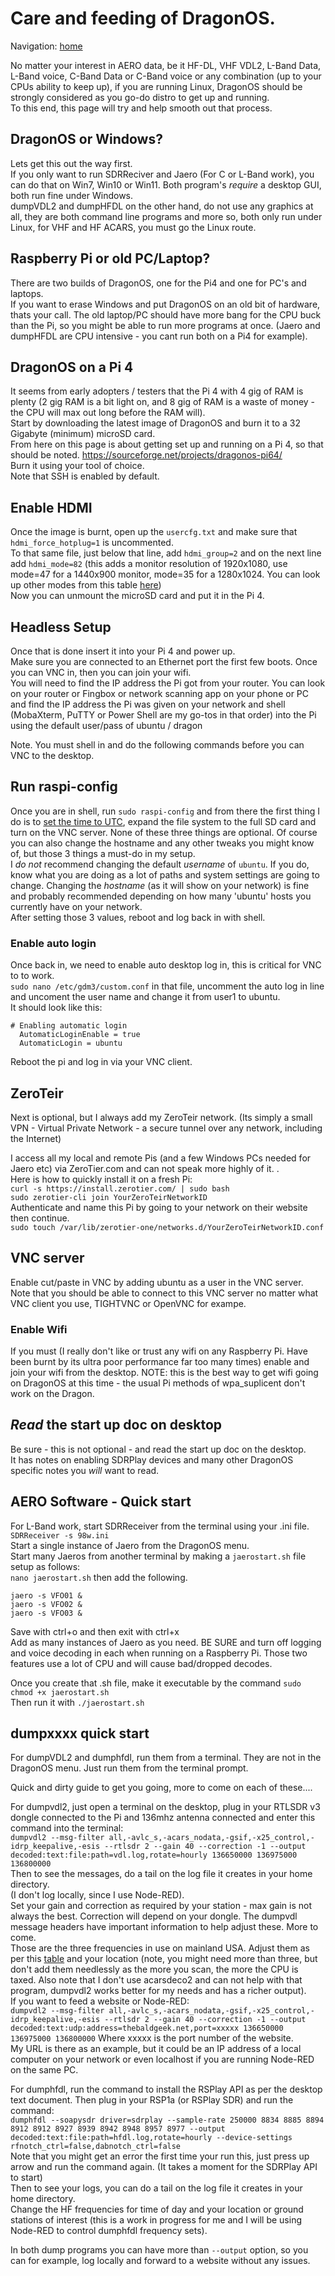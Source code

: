 # Care and feeding of DragonOS.   
   
Navigation: [home](README.md)  

No matter your interest in AERO data, be it HF-DL, VHF VDL2, L-Band Data, L-Band voice, C-Band Data or C-Band voice or any combination (up to your CPUs ability to keep up), if you are running Linux, DragonOS should be strongly considered as you go-do distro to get up and running.  
To this end, this page will try and help smooth out that process.   
## DragonOS or Windows?   
Lets get this out the way first.  
If you only want to run SDRReciver and Jaero (For C or L-Band work), you can do that on Win7, Win10 or Win11. Both program's _require_ a desktop GUI, both run fine under Windows.  
dumpVDL2 and dumpHFDL on the other hand, do not use any graphics at all, they are both command line programs and more so, both only run under Linux, for VHF and HF ACARS, you must go the Linux route.    
## Raspberry Pi or old PC/Laptop?  
There are two builds of DragonOS, one for the Pi4 and one for PC's and laptops.   
If you want to erase Windows and put DragonOS on an old bit of hardware, thats your call. The old laptop/PC should have more bang for the CPU buck than the Pi, so you might be able to run more programs at once. (Jaero and dumpHFDL are CPU intensive - you cant run both on a Pi4 for example).    
## DragonOS on a Pi 4   
It seems from early adopters / testers that the Pi 4 with 4 gig of RAM is plenty (2 gig RAM is a bit light on, and 8 gig of RAM is a waste of money - the CPU will max out long before the RAM will).   
Start by downloading the latest image of DragonOS and burn it to a 32 Gigabyte (minimum) microSD card.  
From here on this page is about getting set up and running on a Pi 4, so that should be noted.
<https://sourceforge.net/projects/dragonos-pi64/>   
Burn it using your tool of choice.   
Note that SSH is enabled by default.
## Enable HDMI
Once the image is burnt, open up the `usercfg.txt` and make sure that `hdmi_force_hotplug=1` is uncommented.   
To that same file, just below that line, add `hdmi_group=2` and on the next line add `hdmi_mode=82` (this adds a monitor resolution of 1920x1080, use mode=47 for a 1440x900 monitor, mode=35 for a 1280x1024. You can look up other modes from this table [here](https://www.raspberrypi.com/documentation/computers/config_txt.html#:~:text=These%20values%20are%20valid%20if%20hdmi_group%3D2%20(DMT)%3A))  
Now you can unmount the microSD card and put it in the Pi 4.   
## Headless Setup
Once that is done insert it into your Pi 4 and power up.   
Make sure you are connected to an Ethernet port the first few boots. Once you can VNC in, then you can join your wifi.   
You will need to find the IP address the Pi got from your router. You can look on your router or Fingbox or network scanning app on your phone or PC and find the IP address the Pi was given on your network and shell (MobaXterm, PuTTY or Power Shell are my go-tos in that order) into the Pi using the default user/pass of ubuntu / dragon  

Note. You must shell in and do the following commands before you can VNC to the desktop.
## Run raspi-config

Once you are in shell, run `sudo raspi-config` and from there the first thing I do is to [set the time to UTC](raspberrypi.md), expand the file system to the full SD card and turn on the VNC server. None of these three things are optional. Of course you can also change the hostname and any other tweaks you might know of, but those 3 things a must-do in my setup.   
I _do not_ recommend changing the default *username* of `ubuntu`. If you do, know what you are doing as a lot of paths and system settings are going to change. Changing the *hostname* (as it will show on your network) is fine and probably recommended depending on how many 'ubuntu' hosts you currently have on your network.   
After setting those 3 values, reboot and log back in with shell.  
### Enable auto login    
Once back in, we need to enable auto desktop log in, this is critical for VNC to to work.    
`sudo nano /etc/gdm3/custom.conf` in that file, uncomment the auto log in line and uncoment the user name and change it from user1 to ubuntu.   
It should look like this:   
```
# Enabling automatic login
  AutomaticLoginEnable = true
  AutomaticLogin = ubuntu
  ```   
Reboot the pi and log in via your VNC client.
## ZeroTeir ##
Next is optional, but I always add my ZeroTeir network. (Its simply a small VPN - Virtual Private Network - a secure tunnel over any network, including the Internet)    

I access all my local and remote Pis (and a few Windows PCs needed for Jaero etc) via ZeroTier.com and can not speak more highly of it. .  
Here is how to quickly install it on a fresh Pi:  
`curl -s https://install.zerotier.com/ | sudo bash`  
`sudo zerotier-cli join YourZeroTeirNetworkID`  
Authenticate and name this Pi by going to your network on their website then continue.  
`sudo touch /var/lib/zerotier-one/networks.d/YourZeroTeirNetworkID.conf`    
   
## VNC server
Enable cut/paste in VNC by adding ubuntu as a user in the VNC server.   
Note that you should be able to connect to this VNC server no matter what VNC client you use, TIGHTVNC or OpenVNC for exampe.

### Enable Wifi
If you must (I really don't like or trust any wifi on any Raspberry Pi. Have been burnt by its ultra poor performance far too many times) enable and join your wifi from the desktop. NOTE: this is the best way to get wifi going on DragonOS at this time - the usual Pi methods of wpa_suplicent don't work on the Dragon.
    
## *Read* the start up doc on desktop   
Be sure - this is not optional - and read the start up doc on the desktop.   
It has notes on enabling SDRPlay devices and many other DragonOS specific notes you *will* want to read.
## AERO Software - Quick start    
For L-Band work, start SDRReceiver from the terminal using your .ini file.  
`SDRReceiver -s 98w.ini`  
Start a single instance of Jaero from the DragonOS menu.   
Start many Jaeros from another terminal by making a `jaerostart.sh` file setup as follows:    
`nano jaerostart.sh` then add the following.   
```    
jaero -s VFO01 &   
jaero -s VFO02 &   
jaero -s VFO03 &   
```   
Save with ctrl+o and then exit with ctrl+x   
Add as many instances of Jaero as you need. BE SURE and turn off logging and voice decoding in each when running on a Raspberry Pi. Those two features use a lot of CPU and will cause bad/dropped decodes.   

Once you create that .sh file, make it executable by the command `sudo chmod +x jaerostart.sh`   
Then run it with `./jaerostart.sh`
    
   
## dumpxxxx quick start  
For dumpVDL2 and dumphfdl, run them from a terminal. They are not in the DragonOS menu. Just run them from the terminal prompt.

Quick and dirty guide to get you going, more to come on each of these....  

For dumpvdl2, just open a terminal on the desktop, plug in your RTLSDR v3 dongle connected to the Pi and 136mhz antenna connected and enter this command into the terminal:   
`dumpvdl2 --msg-filter all,-avlc_s,-acars_nodata,-gsif,-x25_control,-idrp_keepalive,-esis --rtlsdr 2 --gain 40 --correction -1 --output decoded:text:file:path=vdl.log,rotate=hourly 136650000 136975000 136800000`   
Then to see the messages, do a tail on the log file it creates in your home directory.   
(I don't log locally, since I use Node-RED).   
Set your gain and correction as required by your station - max gain is not always the best. Correction will depend on your dongle. The dumpvdl message headers have important information to help adjust these. More to come.   
Those are the three frequencies in use on mainland USA. Adjust them as per this [table](https://app.airframes.io/about#:~:text=you%20receive%20traffic.-,VDL%20(VHF%20Data%20Link),-We%20currently%20support) and your location (note, you might need more than three, but don't add them needlessly as the more you scan, the more the CPU is taxed. Also note that I don't use acarsdeco2 and can not help with that program, dumpvdl2 works better for my needs and has a richer output).   
If you want to feed a website or Node-RED:   
`dumpvdl2 --msg-filter all,-avlc_s,-acars_nodata,-gsif,-x25_control,-idrp_keepalive,-esis --rtlsdr 2 --gain 40 --correction -1 --output decoded:text:udp:address=thebaldgeek.net,port=xxxxx 136650000 136975000 136800000`
Where xxxxx is the port number of the website.   
My URL is there as an example, but it could be an IP address of a local computer on your network or even localhost if you are running Node-RED on the same PC.

For dumphfdl, run the command to install the RSPlay API as per the desktop text document. Then plug in your RSP1a (or RSPlay SDR) and run the command:   
`dumphfdl --soapysdr driver=sdrplay --sample-rate 250000 8834 8885 8894 8912 8912 8927 8939 8942 8948 8957 8977 --output decoded:text:file:path=hfdl.log,rotate=hourly --device-settings rfnotch_ctrl=false,dabnotch_ctrl=false`   
Note that you might get an error the first time your run this, just press up arrow and run the command again. (It takes a moment for the SDRPlay API to start)   
Then to see your logs, you can do a tail on the log file it creates in your home directory.   
Change the HF frequencies for time of day and your location or ground stations of interest (this is a work in progress for me and I will be using Node-RED to control dumphfdl frequency sets).   

In both dump programs you can have more than `--output` option, so you can for example, log locally and forward to a website without any issues.